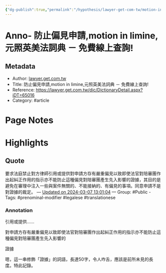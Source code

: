 ```yaml
---
{"dg-publish":true,"permalink":"/hypothesis/lawyer-get-com-tw/motion-in-limine/","noteIcon":"2"}
---
```



# Anno- 防止偏見申請,motion in limine,元照英美法詞典 － 免費線上查詢!

## Metadata
- Author: [lawyer.get.com.tw]()
- Title: 防止偏見申請,motion in limine,元照英美法詞典 － 免費線上查詢!
- Reference: https://lawyer.get.com.tw/dic/DictionaryDetail.aspx?iDT=65016
- Category: #article

# Page Notes
# Highlights
## Quote
要求法庭禁止對方律師引用或提供對申請方存有嚴重偏見以致即使法官對陪審團作出起糾正作用的指示亦不能防止這種偏見對陪審團產生先入影響的證據，其目的是避免在審理中注入一些與案件無關的、不能接納的、有偏見的事項。同意申請不是對證據的裁定。 
— [Updated on 2024-03-07 13:01:04](https://hyp.is/pKgqbtzFEe6aGFPejrujCQ/lawyer.get.com.tw/dic/DictionaryDetail.aspx?iDT=65016) — Group: #Public
    - Tags:  #prenominal-modifier #legalese #translationese 
    
### Annotation
引用或提供……

對申請方存有嚴重偏見以致即使法官對陪審團作出起糾正作用的指示亦不能防止這種偏見對陪審團產生先入影響的

證據

嗯，這一串修飾「證據」的詞語，長達50字，令人咋舌，應該是前所未見的長度。特此記錄。

















